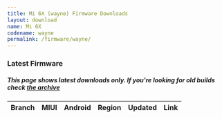 ```yaml
---
title: Mi 6X (wayne) Firmware Downloads
layout: download
name: Mi 6X
codename: wayne
permalink: /firmware/wayne/
---
```



### Latest Firmware
##### This page shows latest downloads only. If you're looking for old builds check [the archive](/archive/firmware/wayne/)


<div class="table-responsive-md" id="table-wrapper">
<table id="firmware" class="compact table table-striped table-hover table-sm">
    <thead class="thead-dark">
        <tr>
            <th>Branch</th>
            <th>MIUI</th>
            <th>Android</th>
            <th>Region</th>
            <th>Updated</th>
            <th>Link</th>
        </tr>
    </thead>
    <script>loadFirmwareDownloads('wayne', 'latest')</script>
</table>
</div>
